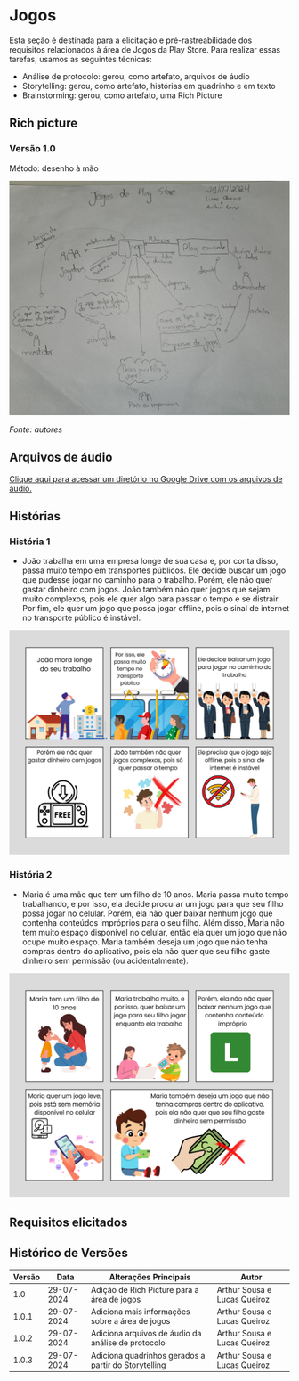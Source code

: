 # Jogos

Esta seção é destinada para a elicitação e pré-rastreabilidade dos requisitos relacionados à área de Jogos da Play Store.
Para realizar essas tarefas, usamos as seguintes técnicas:

- Análise de protocolo: gerou, como artefato, arquivos de áudio
- Storytelling: gerou, como artefato, histórias em quadrinho e em texto
- Brainstorming: gerou, como artefato, uma Rich Picture

## Rich picture

### Versão 1.0

Método: desenho à mão

![Rich picture da parte de jogos da Play Store](rich_picture_jogos.jpeg)

_Fonte: autores_

## Arquivos de áudio

[Clique aqui para acessar um diretório no Google Drive com os arquivos de áudio.](https://drive.google.com/drive/folders/18ZcscWDNY1OUcLuZcanFcm-xrGkef79p?usp=sharing)

## Histórias

### História 1

- João trabalha em uma empresa longe de sua casa e, por conta disso, passa muito tempo em transportes públicos. Ele decide buscar um jogo que pudesse jogar no caminho para o trabalho. Porém, ele não quer gastar dinheiro com jogos. João também não quer jogos que sejam muito complexos, pois ele quer algo para passar o tempo e se distrair. Por fim, ele quer um jogo que possa jogar offline, pois o sinal de internet no transporte público é instável.

![Quadrinho da história 1](StoryTellingJoao.jpg)

### História 2

- Maria é uma mãe que tem um filho de 10 anos. Maria passa muito tempo trabalhando, e por isso, ela decide procurar um jogo para que seu filho possa jogar no celular. Porém, ela não quer baixar nenhum jogo que contenha conteúdos impróprios para o seu filho. Além disso, Maria não tem muito espaço disponível no celular, então ela quer um jogo que não ocupe muito espaço. Maria também deseja um jogo que não tenha compras dentro do aplicativo, pois ela não quer que seu filho gaste dinheiro sem permissão (ou acidentalmente).

![Quadrinho da história 2](StroryTellingMaria.png)

## Requisitos elicitados

## Histórico de Versões

| Versão | Data       | Alterações Principais                                | Autor                        |
| ------ | ---------- | ---------------------------------------------------- | ---------------------------- |
| 1.0    | 29-07-2024 | Adição de Rich Picture para a área de jogos          | Arthur Sousa e Lucas Queiroz |
| 1.0.1  | 29-07-2024 | Adiciona mais informações sobre a área de jogos      | Arthur Sousa e Lucas Queiroz |
| 1.0.2  | 29-07-2024 | Adiciona arquivos de áudio da análise de protocolo   | Arthur Sousa e Lucas Queiroz |
| 1.0.3  | 29-07-2024 | Adiciona quadrinhos gerados a partir do Storytelling | Arthur Sousa e Lucas Queiroz |
